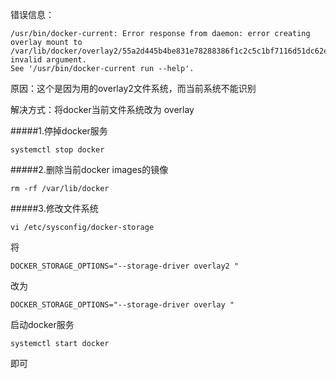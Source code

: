 
错误信息：
```
/usr/bin/docker-current: Error response from daemon: error creating overlay mount to /var/lib/docker/overlay2/55a2d445b4be831e78288386f1c2c5c1bf7116d51dc62efbb93a6dc8414ac855/merged: invalid argument.
See '/usr/bin/docker-current run --help'.
```

原因：这个是因为用的overlay2文件系统，而当前系统不能识别

解决方式：将docker当前文件系统改为 overlay

#####1.停掉docker服务

	systemctl stop docker
#####2.删除当前docker images的镜像

	rm -rf /var/lib/docker

#####3.修改文件系统

	vi /etc/sysconfig/docker-storage

将
	
	DOCKER_STORAGE_OPTIONS="--storage-driver overlay2 "
改为

	DOCKER_STORAGE_OPTIONS="--storage-driver overlay "

启动docker服务 
	
	systemctl start docker

即可

